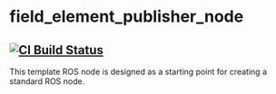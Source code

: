 # field_element_publisher_node
[![CI Build Status](https://github.com/frcteam195/field_element_publisher_node/actions/workflows/main.yml/badge.svg)](https://github.com/frcteam195/field_element_publisher_node/actions/workflows/main.yml)
---
This template ROS node is designed as a starting point for creating a standard ROS node.
